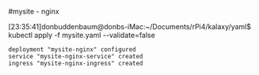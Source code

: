 #mysite - nginx

[23:35:41]donbuddenbaum@donbs-iMac:~/Documents/rPi4/kalaxy/yaml$ kubectl apply -f mysite.yaml --validate=false
```
deployment "mysite-nginx" configured
service "mysite-nginx-service" created
ingress "mysite-nginx-ingress" created
```
